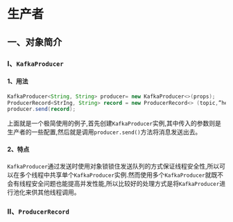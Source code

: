 # 生产者

## 一、对象简介

### Ⅰ、`KafkaProducer`

#### 1、用法

```java
KafkaProducer<String, String> producer= new KafkaProducer<>(props); 
ProducerRecord<StrIng, String> record = new ProducerRecord<> (topic,”hello , Kafka 1” ) ; 
producer.send(record); 
```

上面就是一个极简使用的例子,首先创建`KafkaProducer`实例,其中传入的参数则是生产者的一些配置,然后就是调用`producer.send()`方法将消息发送出去。

#### 2、特点

`KafkaProducer`通过发送时使用对象锁锁住发送队列的方式保证线程安全性,所以可以在多个线程中共享单个`KafkaProducer`实例.然而使用多个`KafkaProducer`就既不会有线程安全问题也能提高并发性能,所以比较好的处理方式是将`KafkaProducer`进行池化来供其他线程调用。

### Ⅱ、`ProducerRecord`



